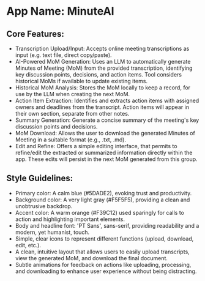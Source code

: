 # **App Name**: MinuteAI

## Core Features:

- Transcription Upload/Input: Accepts online meeting transcriptions as input (e.g. text file, direct copy/paste).
- AI-Powered MoM Generation: Uses an LLM to automatically generate Minutes of Meeting (MoM) from the provided transcription, identifying key discussion points, decisions, and action items. Tool considers historical MoMs if available to update existing items.
- Historical MoM Analysis: Stores the MoM locally to keep a record, for use by the LLM when creating the next MoM.
- Action Item Extraction: Identifies and extracts action items with assigned owners and deadlines from the transcript. Action items will appear in their own section, separate from other notes.
- Summary Generation: Generate a concise summary of the meeting's key discussion points and decisions.
- MoM Download: Allows the user to download the generated Minutes of Meeting in a suitable format (e.g., .txt, .md).
- Edit and Refine: Offers a simple editing interface, that permits to refine/edit the extracted or summarized information directly within the app. These edits will persist in the next MoM generated from this group.

## Style Guidelines:

- Primary color: A calm blue (#5DADE2), evoking trust and productivity.
- Background color: A very light gray (#F5F5F5), providing a clean and unobtrusive backdrop.
- Accent color: A warm orange (#F39C12) used sparingly for calls to action and highlighting important elements.
- Body and headline font: 'PT Sans', sans-serif, providing readability and a modern, yet humanist, touch.
- Simple, clear icons to represent different functions (upload, download, edit, etc.).
- A clean, intuitive layout that allows users to easily upload transcripts, view the generated MoM, and download the final document.
- Subtle animations for feedback on actions like uploading, processing, and downloading to enhance user experience without being distracting.